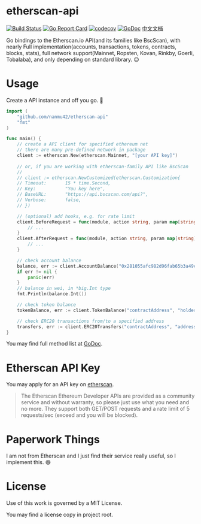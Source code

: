 # etherscan-api

[![Build Status](https://travis-ci.org/nanmu42/etherscan-api.svg?branch=master)](https://travis-ci.org/nanmu42/etherscan-api)
[![Go Report Card](https://goreportcard.com/badge/github.com/nanmu42/etherscan-api)](https://goreportcard.com/report/github.com/nanmu42/etherscan-api)
[![codecov](https://codecov.io/gh/nanmu42/etherscan-api/branch/master/graph/badge.svg)](https://codecov.io/gh/nanmu42/etherscan-api)
[![GoDoc](https://godoc.org/github.com/nanmu42/etherscan-api?status.svg)](https://godoc.org/github.com/nanmu42/etherscan-api)
[中文文档](https://github.com/nanmu42/etherscan-api/blob/master/README_ZH.md)

Go bindings to the Etherscan.io API(and its families like BscScan), with nearly Full implementation(accounts, transactions, tokens, contracts, blocks, stats), full network support(Mainnet, Ropsten, Kovan, Rinkby, Goerli, Tobalaba), and only depending on standard library. :wink:

# Usage

Create a API instance and off you go. :rocket:

```go
import (
	"github.com/nanmu42/etherscan-api"
	"fmt"
)

func main() {
	// create a API client for specified ethereum net
	// there are many pre-defined network in package
	client := etherscan.New(etherscan.Mainnet, "[your API key]")
	
	// or, if you are working with etherscan-family API like BscScan
	//
	// client := etherscan.NewCustomized(etherscan.Customization{
	// Timeout:       15 * time.Second,
	// Key:           "You key here",
	// BaseURL:       "https://api.bscscan.com/api?",
	// Verbose:       false,
	// })

	// (optional) add hooks, e.g. for rate limit
	client.BeforeRequest = func(module, action string, param map[string]interface{}) error {
		// ...
	}
	client.AfterRequest = func(module, action string, param map[string]interface{}, outcome interface{}, requestErr error) {
		// ...
	}

	// check account balance
	balance, err := client.AccountBalance("0x281055afc982d96fab65b3a49cac8b878184cb16")
	if err != nil {
		panic(err)
	}
	// balance in wei, in *big.Int type
	fmt.Println(balance.Int())

	// check token balance
	tokenBalance, err := client.TokenBalance("contractAddress", "holderAddress")

	// check ERC20 transactions from/to a specified address
	transfers, err := client.ERC20Transfers("contractAddress", "address", startBlock, endBlock, page, offset)
}
```

You may find full method list at [GoDoc](https://godoc.org/github.com/nanmu42/etherscan-api).

# Etherscan API Key

You may apply for an API key on [etherscan](https://etherscan.io/apis).

> The Etherscan Ethereum Developer APIs are provided as a community service and without warranty, so please just use what you need and no more. They support both GET/POST requests and a rate limit of 5 requests/sec (exceed and you will be blocked). 

# Paperwork Things

I am not from Etherscan and I just find their service really useful, so I implement this. :smile:

# License

Use of this work is governed by a MIT License.

You may find a license copy in project root.
